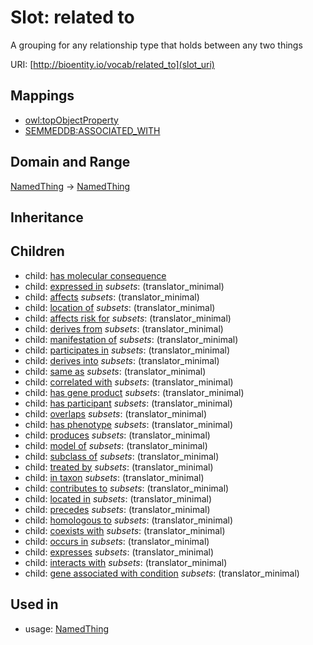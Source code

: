 # Slot: related to


A grouping for any relationship type that holds between any two things

URI: [http://bioentity.io/vocab/related_to](slot_uri)
## Mappings

 * [owl:topObjectProperty](http://purl.obolibrary.org/obo/owl_topObjectProperty)
 * [SEMMEDDB:ASSOCIATED_WITH](http://purl.obolibrary.org/obo/SEMMEDDB_ASSOCIATED_WITH)
## Domain and Range

[NamedThing](NamedThing.md) -> [NamedThing](NamedThing.md)
## Inheritance

## Children

 *  child: [has molecular consequence](has_molecular_consequence.md)
 *  child: [expressed in](expressed_in.md) *subsets*: (translator_minimal)
 *  child: [affects](affects.md) *subsets*: (translator_minimal)
 *  child: [location of](location_of.md) *subsets*: (translator_minimal)
 *  child: [affects risk for](affects_risk_for.md) *subsets*: (translator_minimal)
 *  child: [derives from](derives_from.md) *subsets*: (translator_minimal)
 *  child: [manifestation of](manifestation_of.md) *subsets*: (translator_minimal)
 *  child: [participates in](participates_in.md) *subsets*: (translator_minimal)
 *  child: [derives into](derives_into.md) *subsets*: (translator_minimal)
 *  child: [same as](same_as.md) *subsets*: (translator_minimal)
 *  child: [correlated with](correlated_with.md) *subsets*: (translator_minimal)
 *  child: [has gene product](has_gene_product.md) *subsets*: (translator_minimal)
 *  child: [has participant](has_participant.md) *subsets*: (translator_minimal)
 *  child: [overlaps](overlaps.md) *subsets*: (translator_minimal)
 *  child: [has phenotype](has_phenotype.md) *subsets*: (translator_minimal)
 *  child: [produces](produces.md) *subsets*: (translator_minimal)
 *  child: [model of](model_of.md) *subsets*: (translator_minimal)
 *  child: [subclass of](subclass_of.md) *subsets*: (translator_minimal)
 *  child: [treated by](treated_by.md) *subsets*: (translator_minimal)
 *  child: [in taxon](in_taxon.md) *subsets*: (translator_minimal)
 *  child: [contributes to](contributes_to.md) *subsets*: (translator_minimal)
 *  child: [located in](located_in.md) *subsets*: (translator_minimal)
 *  child: [precedes](precedes.md) *subsets*: (translator_minimal)
 *  child: [homologous to](homologous_to.md) *subsets*: (translator_minimal)
 *  child: [coexists with](coexists_with.md) *subsets*: (translator_minimal)
 *  child: [occurs in](occurs_in.md) *subsets*: (translator_minimal)
 *  child: [expresses](expresses.md) *subsets*: (translator_minimal)
 *  child: [interacts with](interacts_with.md) *subsets*: (translator_minimal)
 *  child: [gene associated with condition](gene_associated_with_condition.md) *subsets*: (translator_minimal)
## Used in

 *  usage: [NamedThing](NamedThing.md)
